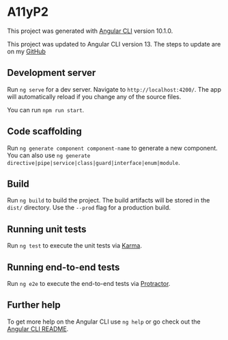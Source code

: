 # A11yP2

This project was generated with [Angular CLI](https://github.com/angular/angular-cli) version 10.1.0.

This project was updated to Angular CLI version 13. The steps to update are on my [GitHub](https://github.com/eusoudavi/design_acessibilidade_angular)

## Development server

Run `ng serve` for a dev server. Navigate to `http://localhost:4200/`. The app will automatically reload if you change any of the source files.

You can run `npm run start`.

## Code scaffolding

Run `ng generate component component-name` to generate a new component. You can also use `ng generate directive|pipe|service|class|guard|interface|enum|module`.

## Build

Run `ng build` to build the project. The build artifacts will be stored in the `dist/` directory. Use the `--prod` flag for a production build.

## Running unit tests

Run `ng test` to execute the unit tests via [Karma](https://karma-runner.github.io).

## Running end-to-end tests

Run `ng e2e` to execute the end-to-end tests via [Protractor](http://www.protractortest.org/).

## Further help

To get more help on the Angular CLI use `ng help` or go check out the [Angular CLI README](https://github.com/angular/angular-cli/blob/master/README.md).
